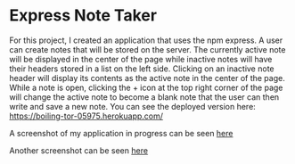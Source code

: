 # Express Note Taker

For this project, I created an application that uses the npm express. A user can create notes that will be stored on the server. The currently active note will be displayed in the center of the page while inactive notes will have their headers stored in a list on the left side. Clicking on an inactive note header will display its contents as the active note in the center of the page. While a note is open, clicking the + icon at the top right corner of the page will change the active note to become a blank note that the user can then write and save a new note. You can see the deployed version here: https://boiling-tor-05975.herokuapp.com/

A screenshot of my application in progress can be seen [here](./public/assets/images/Note%20Taker%201.jpg)

Another screenshot can be seen [here](./public/assets/images/Note%20Taker%202.jpg)